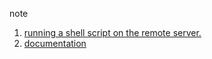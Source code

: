 note

1. [running a shell script on the remote server.](https://stackoverflow.com/questions/21160776/how-to-execute-a-shell-script-on-a-remote-server-using-ansible)
2. [documentation](https://docs.ansible.com/ansible/latest/collections/ansible/builtin/script_module.html#examples)

